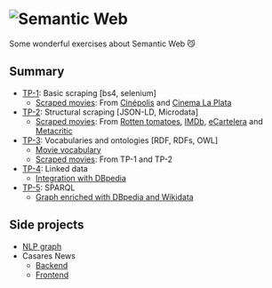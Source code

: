 # ![Semantic Web](https://iconape.com/wp-content/files/od/344352/svg/semantic-web-seeklogo.com.svg)
Some wonderful exercises about Semantic Web 😼

## Summary
- [TP-1](https://github.com/Skydler/practica-web-semantica/tree/main/TP1-Scrapper): Basic scraping [bs4, selenium]
    - [Scraped movies](https://raw.githubusercontent.com/Skydler/practica-web-semantica/main/TP1-Scrapper/data/movies.json): From [Cinépolis](https://www.cinepolis.com.ar/) and [Cinema La Plata](http://www.cinemalaplata.com/)
- [TP-2](https://github.com/Skydler/practica-web-semantica/tree/main/TP2-Structured-data): Structural scraping [JSON-LD, Microdata]
    - [Scraped movies](https://raw.githubusercontent.com/Skydler/practica-web-semantica/main/TP2-Structured-data/data/movies.json): From [Rotten tomatoes](http://rottentomatoes.com/), [IMDb](https://www.imdb.com/), [eCartelera](http://ecartelera.com/) and [Metacritic](https://www.metacritic.com/)
- [TP-3](https://github.com/Skydler/practica-web-semantica/tree/main/TP3-OWL): Vocabularies and ontologies [RDF, RDFs, OWL]
    - [Movie vocabulary](https://raw.githubusercontent.com/Skydler/practica-web-semantica/main/TP3-OWL/data/movie.ttl)
    - [Scraped movies](https://raw.githubusercontent.com/Skydler/practica-web-semantica/main/TP3-OWL/data/movie_individuals.ttl): From TP-1 and TP-2
- [TP-4](https://github.com/Skydler/practica-web-semantica/tree/main/TP4-Linked-data): Linked data
    - [Integration with DBpedia](https://github.com/Skydler/practica-web-semantica/blob/main/TP4-Linked-data/data/dataset-enriquecido.ttl)
- [TP-5](https://github.com/Skydler/practica-web-semantica/tree/main/TP5-SPARQL): SPARQL
    - [Graph enriched with DBpedia and Wikidata](https://github.com/Skydler/practica-web-semantica/blob/main/TP5-SPARQL/data/enriched-graph.ttl)

## Side projects
- [NLP graph](https://github.com/Skydler/NLP-graph)
- Casares News
    -  [Backend](https://github.com/Pastorsin/casares-news-api)
    -  [Frontend](https://github.com/Pastorsin/casares-news)

